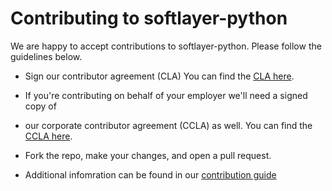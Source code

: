 # Contributing to softlayer-python

We are happy to accept contributions to softlayer-python.  Please follow the
guidelines below.  

* Sign our contributor agreement (CLA) You can find the [CLA here](./docs/cla-individual.md).

* If you're contributing on behalf of your employer we'll need a signed copy of
* our corporate contributor agreement (CCLA) as well.  You can find the [CCLA here](./docs/cla-corporate.md).
    
* Fork the repo, make your changes, and open a pull request.

* Additional infomration can be found in our [contribution guide](http://softlayer-python.readthedocs.org/en/latest/dev/index.html)


